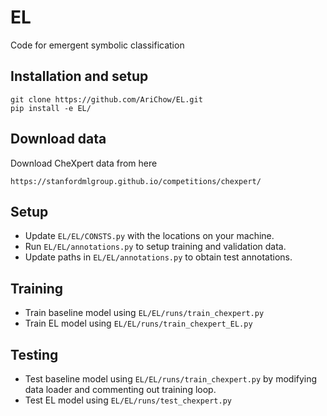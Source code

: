 # EL
Code for emergent symbolic classification

## Installation and setup

```
git clone https://github.com/AriChow/EL.git
pip install -e EL/
```


## Download data
Download CheXpert data from here
```
https://stanfordmlgroup.github.io/competitions/chexpert/
``` 

## Setup
* Update `EL/EL/CONSTS.py` with the locations on your machine.
* Run `EL/EL/annotations.py` to setup training and validation data.
* Update paths in `EL/EL/annotations.py` to obtain test annotations.

## Training
* Train baseline model using `EL/EL/runs/train_chexpert.py`
* Train EL model using `EL/EL/runs/train_chexpert_EL.py`

## Testing
* Test baseline model using `EL/EL/runs/train_chexpert.py` by modifying   
data loader and commenting out training loop.
* Test EL model using `EL/EL/runs/test_chexpert.py`
